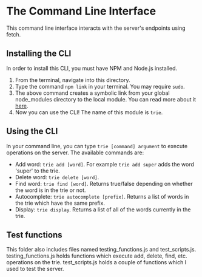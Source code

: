 # The Command Line Interface

This command line interface interacts with the server's endpoints using fetch. 

## Installing the CLI

In order to install this CLI, you must have NPM and Node.js installed.  
1. From the terminal, navigate into this directory.
2. Type the command `npm link` in your terminal. You may require `sudo`.
3. The above command creates a symbolic link from your global node_modules directory to the local module. You can read more about it [here](https://medium.com/@alexishevia/the-magic-behind-npm-link-d94dcb3a81af).
4. Now you can use the CLI! The name of this module is `trie`.  

## Using the CLI
In your command line, you can type `trie [command] argument` to execute operations on the server. The available commands are:  
- Add word: `trie add [word]`. For example `trie add super` adds the word 'super' to the trie.  
- Delete word: `trie delete [word]`.  
- Find word: `trie find [word]`. Returns true/false depending on whether the word is in the trie or not.  
- Autocomplete: `trie autocomplete [prefix]`. Returns a list of words in the trie which have the same prefix.  
- Display: `trie display`. Returns a list of all of the words currently in the trie.  

## Test functions

This folder also includes files named testing_functions.js and test_scripts.js. testing_functions.js holds functions which execute add, delete, find, etc. operations on the trie. test_scripts.js holds a couple of functions which I used to test the server.
